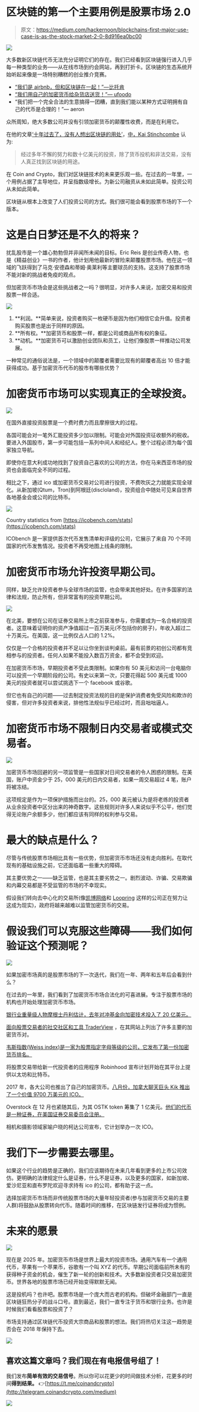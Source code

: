 # 区块链的第一个主要用例是股票市场 2.0

> 原文：<https://medium.com/hackernoon/blockchains-first-major-use-case-is-as-the-stock-market-2-0-8d916ea0bc00>

![](img/e0d9ed24a0f79bdac41ef62e9945a5c7.png)

大多数新区块链代币无法充分证明它们的存在。我们已经看到区块链强行进入几乎每一种类型的业务——从在线市场到约会网站，再到打折卡。区块链的生态系统开始听起来像是一场特别糟糕的创业推介竞赛。

*   [“我们是 airbnb，但和区块链在一起！”—比托肯](https://www.beetoken.com/)
*   [“我们用自己的加密货币给杂货店送货！”— ufoodo](http://www.ufoodo.com/)
*   “我们把一个完全合法的生意搞得一团糟，直到我们能以某种方式证明拥有自己的代币是合理的！”— aeron

众所周知，绝大多数公司并没有引领加密货币的颠覆性收费，而是在利用它。

在他的文章[‘十年过去了，没有人想出区块链的用处’](https://hackernoon.com/ten-years-in-nobody-has-come-up-with-a-use-case-for-blockchain-ee98c180100)，[中，Kai Stinchcombe](https://medium.com/u/8eb7fc2c06cb?source=post_page-----8d916ea0bc00--------------------------------) 认为:

> 经过多年不懈的努力和数十亿美元的投资，除了货币投机和非法交易，没有人真正找到区块链的用途。

在 Coin and Crypto，我们对区块链技术的未来更乐观一些。在过去的一年里，一个用例占据了主导地位，并呈指数级增长。为新公司融资从未如此简单。投资公司从未如此简单。

区块链从根本上改变了人们投资公司的方式。我们很可能会看到股票市场的下一个版本。

# 这是白日梦还是不久的将来？

扰乱股市是一个雄心勃勃但并非闻所未闻的目标。Eric Reis 是创业传奇人物，也是《精益创业》一书的作者，他计划用他最新的冒险来颠覆股票市场。他在这一领域的飞跃得到了马克·安德森和蒂姆·奥莱利等主要球员的支持。这支持了股票市场不能对新的挑战者免疫的观点。

但加密货币市场会是这些挑战者之一吗？很明显，对许多人来说，加密交易和投资股票一样合适。

![](img/6e46c6335e9db9763ba4c5cd2a9355ac.png)

1.  **利润。**简单来说，投资者购买一枚硬币是因为他们相信它会升值。投资者购买股票也是出于同样的原因。
2.  **所有权。**加密货币和股票一样，都是公司或商品所有权的象征。
3.  **动机。**加密货币可以激励创业团队和员工，让他们像股票一样推动公司发展。

一种常见的通俗说法是，一个领域中的颠覆者需要比现有的颠覆者高出 10 倍才能获得成功。基于加密货币代币的股市有哪些优势？

# **加密货币市场可以实现真正的全球投资。**

![](img/2a85be98c031517baa0811edcc209f20.png)

在国外直接投资股票是一个费时费力而且摩擦很大的过程。

各国可能会对一笔外汇能投资多少加以限制。可能会对外国投资征收额外的税收。要进入外国股市，第一步可能包括一系列中间人和经纪人。整个过程必须为每个国家独立导航。

即使你在意大利成功地找到了投资自己喜欢的公司的方法，你在马来西亚市场的投资也会面临完全不同的过程。

相比之下，通过 ico 或加密货币交易对公司进行投资，不费吹灰之力就能实现全球化。从新加坡(Qtum，Tron)到阿根廷(discloland)，投资组合中随处可见来自世界各地基金会或公司的比特币。

![](img/a22f30f61b373207eb8db6ed95d0dc79.png)

Country statistics from [https://icobench.com/stats](https://icobench.com/stats)

ICObench 是一家提供首次代币发售清单和评级的公司，它展示了来自 70 个不同国家的代币发售情况。投资者不再受地图上线条的限制。

# 加密货币市场允许投资早期公司。

同样，缺乏允许投资者参与全球市场的监管，也会带来其他好处。在许多国家的法律和法规，防止所有，但非常富有的投资早期公司。

![](img/ae54baecc976de0a996d222d5de396af.png)

在北美，要想在公司在证券交易所上市之前获准参与，你需要成为一名合格的投资者。这意味着证明你的资产净值超过一百万美元(不包括你的房子)，年收入超过二十万美元。在美国，这一比例仅占人口的 1.2%。

仅仅是一个合格的投资者并不足以让你坐到谈判桌前。最有前景的初创公司都有竞相参与的投资者。任何人如果不能投入数百万资金，都不会受到欢迎。

在加密货币市场，早期投资者不受此类限制。如果你有 50 美元和访问一台电脑你可以投资一个早期阶段的公司。有史以来第一次，只要花得起 500 美元或 1000 美元的投资者就可以尝试挑选下一个 facebook 或谷歌。

但它也有自己的问题——过去制定投资法规的目的是保护消费者免受风险和欺诈的侵害，但对许多投资者来说，排他性法规似乎已经过时，而且咄咄逼人。

# 加密货币市场不限制日内交易者或模式交易者。

![](img/8ce5a30541fbf906ab6a88373cee2c04.png)

加密货币市场回避的另一项监管是一些国家对日间交易者的令人困惑的限制。在美国，账户中资金少于 25，000 美元的日内交易者，如果一周交易超过 4 笔，账户将被冻结。

这项规定是作为一项保护措施而出台的。25，000 美元被认为是将老练的投资者从业余投资者中区分出来的神奇数字。这些规则对许多人来说似乎不公平，他们觉得无论账户余额多少，他们都应该有同样的权利参与交易。

# 最大的缺点是什么？

尽管与传统股票市场相比具有一些优势，但加密货币市场还没有走向胜利。在取代现有的基础设施之前，它还面临着一些重大的障碍。

其主要优势之一——缺乏监管，也是其主要劣势之一。剧烈波动、诈骗、交易欺骗和内幕交易都是不受监管的市场的不幸现实。

假设我们转向去中心化的交易所(像[凯博网络](https://kyber.network/)和 [Loopring](https://loopring.org/en/index.html) 这样的公司正在努力让这成为现实)，政府将越来越难以监管加密货币的交易。

# 假设我们可以克服这些障碍——我们如何验证这个预测呢？

![](img/959f14a1ca53f792da995e4b36b80fc5.png)

如果加密市场真的是股票市场的下一次迭代，我们在一年、两年和五年后会看到什么？

在过去的一年里，我们看到了加密货币市场合法化的可喜进展。专注于股票市场的机构也开始处理加密货币市场。

[银行业重量级人物摩根士丹利估计，去年对冲基金向加密技术投入了 20 亿美元。](https://www.coindesk.com/morgan-stanley-hedge-funds-poured-2-billion-into-cryptos-in-2017/)

[面向股票交易者的社交社区和工具 TraderView](https://www.tradingview.com/ideas/traderview/) ，在其网站上列出了许多主要的加密货币对。

[韦斯指数(Weiss index)是一家为股票指定字母等级的公司，它发布了第一份加密货币排名。](https://weisscryptocurrencyratings.com/)

将股票交易带给新一代投资者的应用程序 Robinhood 宣布计划开始在其平台上提供以太坊和比特币。

2017 年，各大公司也推出了自己的加密货币。[八月份，加拿大聊天巨头 Kik 推出了一个价值 9700 万美元的 ICO。](https://techcrunch.com/2017/09/26/kik-ico-100-million/)

Overstock 在 12 月也紧随其后，为其 OSTK token 筹集了 1 亿美元。[他们的代币是一种证券，在美国证券交易委员会注册。](https://www.coindesk.com/investors-commit-100-million-first-day-funding-overstocks-tzero-ico/)

相机和摄影领域家喻户晓的柯达公司宣布，它计划举办一次 ICO。

# 我们下一步需要去哪里。

如果这个行业的趋势是正确的，我们应该期待在未来几年看到更多的上市公司效仿。更明确的法律规定什么是证券，什么不是证券，以及更多的国家，如新加坡、爱沙尼亚和直布罗陀欢迎寻求持有 ico 的公司，都有助于这一点。

选择加密货币市场而非传统股票市场的大量年轻投资者(参与加密货币交易的主要人群)将鼓励从股票转向代币。随着时间的推移，在区块链发行证券将成为惯例。

# **未来的愿景**

![](img/ca7a3a59cac7cade82d991374091047b.png)

现在是 2025 年。加密货币市场是世界上最大的投资市场。通用汽车有一个通用代币，苹果有一个苹果币，谷歌有一个叫 XYZ 的代币。早期公司面临前所未有的获得种子资金的机会，催生了新一轮的创新和技术。大多数新投资者只交易加密货币。世界各地的股票市场已经开始变得默默无闻。

这是投机吗？也许吧。股票市场是一个庞大而古老的机构。但破坏金融部门一直是区块链狂热分子的战斗口号。直到最近，我们一直专注于货币和银行业务。也许是时候我们看看股票和投资了？

市场支持通过区块链代币投资大宗商品和股票的想法。我们将热切关注这一趋势是否会在 2018 年保持下去。

![](img/c56c21ef821f2ff794b79be37a2411dd.png)

## 喜欢这篇文章吗？我们现在有电报信号组了！

我们发布**简单有效的交易信号**。所以你可以花更少的时间做技术分析，花更多的时间**得到结果。**
👉[https://t.me/coinandcrypto](http://telegram.coinandcrypto.com/medium)

![](img/37e621efd450181f6374920564808a46.png)